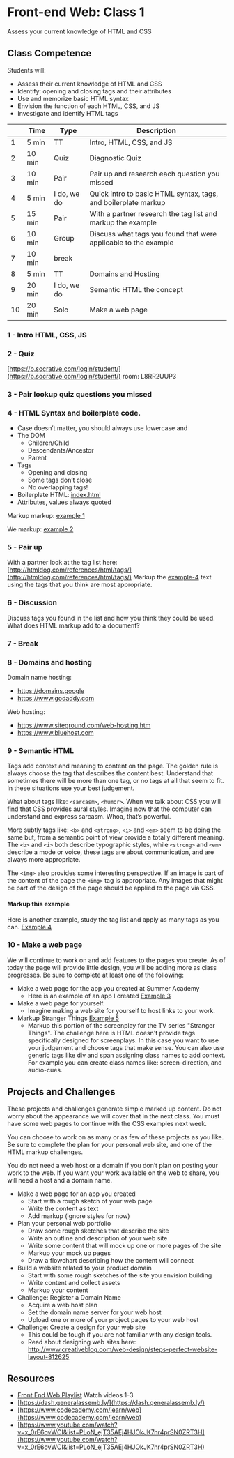 # Front-end Web: Class 1

Assess your current knowledge of HTML and CSS

## Class Competence

Students will: 

- Assess their current knowledge of HTML and CSS
- Identify: opening and closing tags and their attributes
- Use and memorize basic HTML syntax
- Envision the function of each HTML, CSS, and JS
- Investigate and identify HTML tags 

|    | Time   | Type  | Description |
|----|--------|-------|-------------|
| 1  | 5 min  |TT     | Intro, HTML, CSS, and JS |
| 2  | 10 min | Quiz  | Diagnostic Quiz |
| 3  | 10 min | Pair  | Pair up and research each question you missed |
| 4  | 5 min  | I do, we do    | Quick intro to basic HTML syntax, tags, and boilerplate markup |
| 5  | 15 min | Pair  | With a partner research the tag list and markup the example |
| 6  | 10 min | Group | Discuss what tags you found that were applicable to the example |
| 7  | 10 min | break |  |
| 8  | 5 min  | TT    | Domains and Hosting |
| 9  | 20 min |I do, we do | Semantic HTML the concept |
| 10 | 20 min | Solo  | Make a web page |

### 1 - Intro HTML, CSS, JS

### 2 - Quiz 

[https://b.socrative.com/login/student/](https://b.socrative.com/login/student/) room: L8RR2UUP3

### 3 - Pair lookup quiz questions you missed 

### 4 - HTML Syntax and boilerplate code. 

- Case doesn’t matter, you should always use lowercase and 
- The DOM
  - Children/Child
  - Descendants/Ancestor
  - Parent
- Tags 
  - Opening and closing
  - Some tags don’t close
  - No overlapping tags!
- Boilerplate HTML: [index.html](index.html)
- Attributes, values always quoted

Markup markup: [example 1](example-1.html)

We markup: [example 2](example-2.html)

### 5 - Pair up 

With a partner look at the tag list here:
[http://htmldog.com/references/html/tags/](http://htmldog.com/references/html/tags/)
Markup the [example-4](example-4.html) text using the tags that you think are most appropriate. 

### 6 - Discussion

Discuss tags you found in the list and how you think they could be used. What does HTML markup add to a document?

### 7 - Break 

### 8 - Domains and hosting

Domain name hosting: 

- https://domains.google
- https://www.godaddy.com

Web hosting: 

- https://www.siteground.com/web-hosting.htm
- https://www.bluehost.com

### 9 - Semantic HTML

Tags add context and meaning to content on the page. The golden rule is always choose the tag that describes the 
content best. Understand that sometimes there will be more than one tag, or no tags at all that seem to fit. In these
situations use your best judgement. 

What about tags like: `<sarcasm>`, `<humor>`. When we talk about CSS you will find that CSS provides aural styles. Imagine 
now that the computer can understand and express sarcasm. Whoa, that’s powerful.

More subtly tags like: `<b>` and `<strong>`, `<i>` and `<em>` seem to be doing the same but, from a semantic point of view 
provide a totally different meaning. The `<b>` and `<i>` both describe typographic styles, while `<strong>` and `<em>` 
describe a mode or voice, these tags are about communication, and are always more appropriate. 

The `<img>` also provides some interesting perspective. If an image is part of the content of the page the `<img>` tag is 
appropriate. Any images that might be part of the design of the page should be applied to the page via CSS. 

#### Markup this example

Here is another example, study the tag list and apply as many tags as you can. [Example 4](example-4.html) 

### 10 - Make a web page

We will continue to work on and add features to the pages you create. As of today the page will provide little design, 
you will be adding more as class progresses. Be sure to complete at least one of the following:

- Make a web page for the app you created at Summer Academy
  - Here is an example of an app I created [Example 3](example-3.html)
- Make a web page for yourself. 
  - Imagine making a web site for yourself to host links to your work. 
- Markup Stranger Things [Example 5](example-5.html)
  - Markup this portion of the screenplay for the TV series "Stranger Things". The challenge here is HTML doesn't provide
  tags specifically designed for screenplays. In this case you want to use your judgement and choose tags that make sense.
  You can also use generic tags like div and span assigning class names to add context. For example you can create class
  names like: screen-direction, and audio-cues. 

## Projects and Challenges 
These projects and challenges generate simple marked up content. Do not worry about the appearance we will cover
that in the next class. You must have some web pages to continue with the CSS examples next week. 

You can choose to work on as many or as few of these projects as you like. Be sure to complete the plan for your personal web
site, and one of the HTML markup challenges. 

You do not need a web host or a domain if you don’t plan on posting your work to the web. If you want your work available on
the web to share, you will need a host and a domain name. 

- Make a web page for an app you created
  - Start with a rough sketch of your web page
  - Write the content as text
  - Add markup (ignore styles for now)
- Plan your personal web portfolio
  - Draw some rough sketches that describe the site
  - Write an outline and description of your web site
  - Write some content that will mock up one or more pages of the site
  - Markup your mock up pages
  - Draw a flowchart describing how the content will connect
- Build a website related to your product domain
  - Start with some rough sketches of the site you envision building
  - Write content and collect assets
  - Markup your content
- Challenge: Register a Domain Name
  - Acquire a web host plan
  - Set the domain name server for your web host
  - Upload one or more of your project pages to your web host
- Challenge: Create a design for your web site
  - This could be tough if you are not familiar with any design tools. 
  - Read about designing web sites here: http://www.creativebloq.com/web-design/steps-perfect-website-layout-812625

## Resources 

- [Front End Web Playlist](https://goo.gl/z5fGaR) Watch videos 1-3
- [https://dash.generalassemb.ly/](https://dash.generalassemb.ly/)
- [https://www.codecademy.com/learn/web](https://www.codecademy.com/learn/web)
- [https://www.youtube.com/watch?v=x_0rE6ovWCI&list=PLoN_ejT35AEj4HJOkJK7nr4prSN0ZRT3H](https://www.youtube.com/watch?v=x_0rE6ovWCI&list=PLoN_ejT35AEj4HJOkJK7nr4prSN0ZRT3H)


